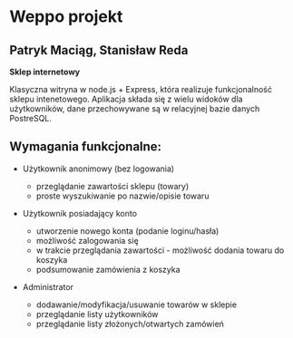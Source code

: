 # Weppo projekt

## Patryk Maciąg, Stanisław Reda

**Sklep internetowy**

Klasyczna witryna w node.js + Express, która realizuje funkcjonalność sklepu intenetowego. Aplikacja składa się z wielu widoków dla użytkowników, dane przechowywane są w relacyjnej bazie danych PostreSQL.


## Wymagania funkcjonalne:
- Użytkownik anonimowy (bez logowania)
    - przeglądanie zawartości sklepu (towary)
    - proste wyszukiwanie po nazwie/opisie towaru

- Użytkownik posiadający konto
    - utworzenie nowego konta (podanie loginu/hasła)
    - możliwość zalogowania się
    - w trakcie przeglądania zawartości - możliwość dodania towaru do koszyka
    - podsumowanie zamówienia z koszyka

- Administrator
    - dodawanie/modyfikacja/usuwanie towarów w sklepie
    - przeglądanie listy użytkowników
    - przeglądanie listy złożonych/otwartych zamówień
